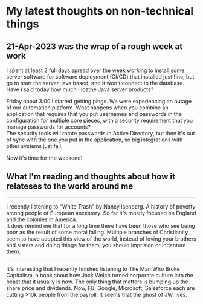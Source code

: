 # My latest thoughts on non-technical things

## 21-Apr-2023 was the wrap of a rough week at work

I spent at least 2 full days spread over the week working to install some server software for software deployment (CI/CD) that installed just fine, but go to start the server, java based, and it won't connect to the database. Have I said today how much I loathe Java server products? 

Friday about 3:00 I started getting pings.  We were experiencing an outage of our automation platform.
What happens when you combine an application that requires that you put usernames and passwords in the configuration for multiple core pieces, with a security requirement that you manage passwords for accounts?  
The security tools will rotate passwords in Active Directory, but then it's out of sync with the one you put in the application, so big integrations with other systems just fail.  

Now it's time for the weekend!  

## What I'm reading and thoughts about how it relateses to the world around me

------------ 
I recently listening to "White Trash" by Nancy Isenberg. A history of poverty among people of European ancestory. So far it's mostly focused on England and the colonies in America.  
It does remind me that for a long time there have been those who see being poor as the result of some moral failing. Multiple branches of Christianity seem to have adopted this view of the world, instead of loving your brothers and sisters and doing things for them, you should imprision or indenture them. 

-----------------
It's interesting that I recently finished listening to The Man Who Broke Capitalism, a book about 
how Jack Welch turned corporate culture into the beast that it usually is now.  The only thing that matters is bumping up the share price and dividends. 
Now, FB, Google, Microsoft, Salesforce each are cutting >10k people from the payroll.  It seems that the ghost of JW lives.






